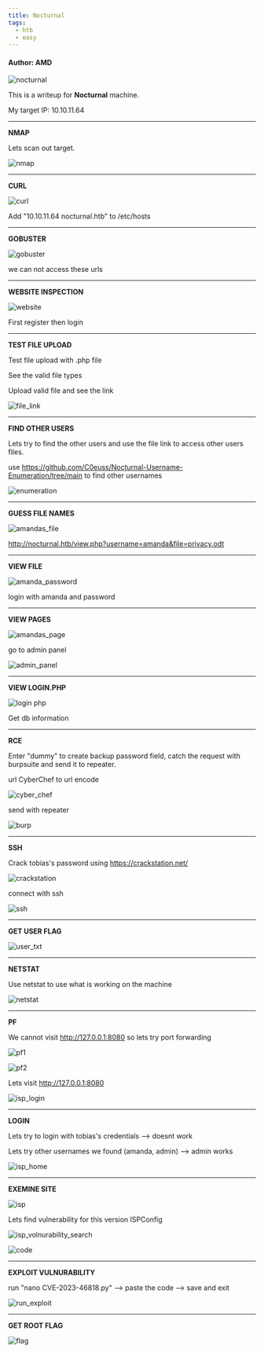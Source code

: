 ```yaml
---
title: Nocturnal
tags:
  - htb
  - easy
---
```


#### Author: AMD

![nocturnal](https://github.com/user-attachments/assets/bcf92479-9d55-48f6-a797-94aad3554887)

This is a writeup for <b>Nocturnal</b> machine.

My target IP: 10.10.11.64

-----------------------------------------------------------------------------------
<b>NMAP</b>

Lets scan out target.

![nmap](https://github.com/user-attachments/assets/d27e4197-0e89-45db-94b7-0b3850989974)

-----------------------------------------------------------------------------------
<b>CURL</b>

![curl](https://github.com/user-attachments/assets/84083116-5dc2-401c-9b3d-1051d13f87a5)

Add "10.10.11.64   nocturnal.htb" to /etc/hosts

-----------------------------------------------------------------------------------
<b>GOBUSTER</b>

![gobuster](https://github.com/user-attachments/assets/7456f1e3-1046-4143-b468-492de31c3f71)

we can not access these urls

-----------------------------------------------------------------------------------
<b>WEBSITE INSPECTION</b>

![website](https://github.com/user-attachments/assets/a763e131-020e-4e86-b730-e308940348c7)

First register then login

-----------------------------------------------------------------------------------
<b>TEST FILE UPLOAD</b>

Test file upload with .php file

See the valid file types

Upload valid file and see the link

![file_link](https://github.com/user-attachments/assets/acab27ae-2c89-41bd-b28f-f03e3d72a3f0)

-----------------------------------------------------------------------------------
<b>FIND OTHER USERS</b>

Lets try to find the other users and use the file link to access other users files.

use https://github.com/C0euss/Nocturnal-Username-Enumeration/tree/main to find other usernames

![enumeration](https://github.com/user-attachments/assets/412da53f-c423-40f3-8077-1fb6cf1af18d)

-----------------------------------------------------------------------------------
<b>GUESS FILE NAMES</b>

![amandas_file](https://github.com/user-attachments/assets/fc117214-ea13-4880-babf-f2d03ea9690e)

http://nocturnal.htb/view.php?username=amanda&file=privacy.odt

-----------------------------------------------------------------------------------
<b>VIEW FILE</b>

![amanda_password](https://github.com/user-attachments/assets/9c9705f7-4e61-4086-83c0-0677ee926d4a)

login with amanda and password

-----------------------------------------------------------------------------------
<b>VIEW PAGES</b>

![amandas_page](https://github.com/user-attachments/assets/3667cb9e-a5b1-44a5-a77f-556ae86984c0)

go to admin panel

![admin_panel](https://github.com/user-attachments/assets/85d630e3-93eb-4b7b-ae5c-15dab7012d9e)

-----------------------------------------------------------------------------------
<b>VIEW LOGIN.PHP</b>

![login php](https://github.com/user-attachments/assets/693e99c6-6af6-4c2a-bb9a-45bd04da3586)

Get db information

-----------------------------------------------------------------------------------
<b>RCE</b>

Enter "dummy" to create backup password field, catch the request with burpsuite and send it to repeater.

url CyberChef to url encode

![cyber_chef](https://github.com/user-attachments/assets/c61146db-93b8-4cbd-9d12-b60cbf3d4872)

send with repeater

![burp](https://github.com/user-attachments/assets/4b12940d-6186-49f8-acd6-6e344449da4f)

-----------------------------------------------------------------------------------
<b>SSH</b>

Crack tobias's password using https://crackstation.net/

![crackstation](https://github.com/user-attachments/assets/ffc145a0-a301-44ee-9100-86871a30ae06)

connect with ssh

![ssh](https://github.com/user-attachments/assets/7c69f9e6-4725-4843-bf42-ef92db0e9661)

-----------------------------------------------------------------------------------
<b>GET USER FLAG</b>

![user_txt](https://github.com/user-attachments/assets/05d86c68-976f-4f79-a353-5d9461a40266)

-----------------------------------------------------------------------------------
<b>NETSTAT</b>

Use netstat to use what is working on the machine

![netstat](https://github.com/user-attachments/assets/ee1b0efe-f07d-4ca3-beb3-980fe8219323)

-----------------------------------------------------------------------------------
<b>PF</b>

We cannot visit http://127.0.0.1:8080 so lets try port forwarding

![pf1](https://github.com/user-attachments/assets/e6e63281-8893-4138-848a-4a50c7af6d5e)

![pf2](https://github.com/user-attachments/assets/d9e9e0c4-fd59-4f99-818d-290d25c38581)

Lets visit http://127.0.0.1:8080

![isp_login](https://github.com/user-attachments/assets/1bc9e902-2462-414e-b8f3-e9d917e03881)

-----------------------------------------------------------------------------------
<b>LOGIN</b>

Lets try to login with tobias's credentials --> doesnt work

Lets try other usernames we found (amanda, admin)  --> admin works

![isp_home](https://github.com/user-attachments/assets/d26fca90-ef10-46ae-8de9-b7888a61546d)

-----------------------------------------------------------------------------------
<b>EXEMINE SITE</b>

![isp](https://github.com/user-attachments/assets/ce1bf880-7a11-4220-bc93-12427fcd193e)

Lets find vulnerability for this version ISPConfig 

![isp_volnurability_search](https://github.com/user-attachments/assets/c0516e2c-4c28-4c64-8f18-9f57feae89ec)

![code](https://github.com/user-attachments/assets/6600536d-0dab-46d3-ba27-036d982a837c)

-----------------------------------------------------------------------------------
<b>EXPLOIT VULNURABILITY</b>

run "nano CVE-2023-46818.py"  --> paste the code  --> save and exit

![run_exploit](https://github.com/user-attachments/assets/afdda0e2-e73a-4a6d-8b3b-ff1fb266225e)

-----------------------------------------------------------------------------------
<b>GET ROOT FLAG</b>

![flag](https://github.com/user-attachments/assets/993642f5-19e5-4c25-b85a-5bd6379943f4)
